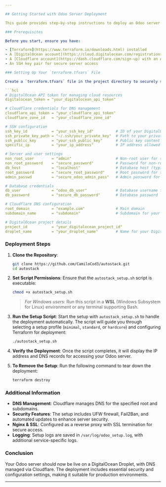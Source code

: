 ```yaml
---

## Getting Started with Odoo Server Deployment

This guide provides step-by-step instructions to deploy an Odoo server on **DigitalOcean** using **Terraform** and **Cloudflare** for DNS management.

### Prerequisites

Before you start, ensure you have:

- [Terraform](https://www.terraform.io/downloads.html) installed
- A [DigitalOcean account](https://cloud.digitalocean.com/registrations/new) with an API token
- A [Cloudflare account](https://dash.cloudflare.com/sign-up) with an API token and zone ID for DNS management
- An SSH key pair for secure server access

### Setting Up Your `terraform.tfvars` File

Create a `terraform.tfvars` file in the project directory to securely store sensitive variables. Update the values as needed:

```hcl
# DigitalOcean API token for managing cloud resources
digitalocean_token = "your_digitalocean_api_token"

# Cloudflare credentials for DNS management
cloudflare_api_token = "your_cloudflare_api_token"
cloudflare_zone_id   = "your_cloudflare_zone_id"

# SSH configuration
ssh_key_id           = "your_ssh_key_id"          # ID of your DigitalOcean SSH key
ssh_private_key_path = "~/.ssh/your_private_key"  # Path to your private SSH key
ssh_public_key       = "your_ssh_public_key"      # Public key content
specific_ip          = "your_ip_address"          # IP address allowed for SSH access

# Server and user settings
non_root_user        = "admin"                    # Non-root user for secure access
non_root_password    = "secure_password"          # Password for non-root user
db_host              = "localhost"                # Database host (typically localhost)
root_password        = "secure_root_password"     # Root password for server
admin_passwd         = "secure_odoo_admin_pass"   # Admin password for Odoo

# Database credentials
db_user              = "odoo_db_user"             # Database username for Odoo
db_password          = "secure_db_password"       # Database password

# Cloudflare DNS configuration
root_domain          = "example.com"              # Main domain
subdomain_name       = "subdomain"                # Subdomain for your application

# DigitalOcean project details
project_id           = "your_digitalocean_project_id"
droplet_name         = "your_droplet_name"        # Name for your DigitalOcean Droplet
```

### Deployment Steps

1. **Clone the Repository**:

   ```bash
   git clone https://github.com/CamiloCod3/autostack.git
   cd autostack
   ```

2. **Set Script Permissions**:
   Ensure that the `autostack_setup.sh` script is executable:

   ```bash
   chmod +x autostack_setup.sh
   ```

   > *For Windows users*: Run this script in a **WSL** (Windows Subsystem for Linux) environment or any terminal supporting Bash.

3. **Run the Setup Script**:
   Start the setup with `autostack_setup.sh` to handle the deployment automatically. The script will guide you through selecting a setup profile (`minimal`, `standard`, or `hardcore`) and configuring Terraform for deployment:

   ```bash
   ./autostack_setup.sh
   ```

4. **Verify the Deployment**:
   Once the script completes, it will display the IP address and DNS records for accessing your Odoo server.

5. **To Remove the Setup**:
   Run the following command to tear down the deployment:

   ```bash
   terraform destroy
   ```

### Additional Information

- **DNS Management**: Cloudflare manages DNS for the specified root and subdomains.
- **Security Features**: The setup includes UFW firewall, Fail2Ban, and automated updates to enhance server security.
- **Nginx & SSL**: Configured as a reverse proxy with SSL termination for secure access.
- **Logging**: Setup logs are saved in `/var/log/odoo_setup.log`, with additional service-specific logs.

### Conclusion

Your Odoo server should now be live on a DigitalOcean Droplet, with DNS managed via Cloudflare. The deployment includes essential security and configuration settings, making it suitable for production environments.

--- 
```

